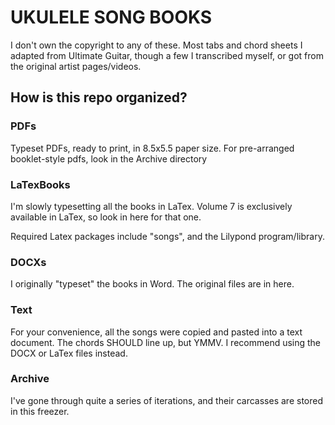 # UKULELE SONG BOOKS

I don't own the copyright to any of these. Most tabs and chord sheets I adapted from Ultimate Guitar, though a few I transcribed myself, or got from the original artist pages/videos.

## How is this repo organized?

### PDFs
Typeset PDFs, ready to print, in 8.5x5.5 paper size. For pre-arranged booklet-style pdfs, look in the Archive directory

### LaTexBooks
I'm slowly typesetting all the books in LaTex. Volume 7 is exclusively available in LaTex, so look in here for that one.

Required Latex packages include "songs", and the Lilypond program/library.

### DOCXs
I originally "typeset" the books in Word. The original files are in here.

### Text
For your convenience, all the songs were copied and pasted into a text document. The chords SHOULD line up, but YMMV. I recommend using the DOCX or LaTex files instead.

### Archive
I've gone through quite a series of iterations, and their carcasses are stored in this freezer.
